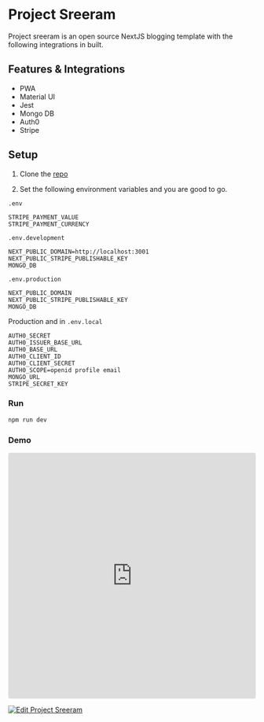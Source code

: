 # Project Sreeram

Project sreeram is an open source NextJS blogging template with the following integrations in built.

## Features & Integrations

- PWA
- Material UI
- Jest
- Mongo DB
- Auth0
- Stripe

## Setup

1. Clone the [repo](https://github.com/sreeramofficial/sreeram)

2) Set the following environment variables and you are good to go.

`.env`

    STRIPE_PAYMENT_VALUE
    STRIPE_PAYMENT_CURRENCY

`.env.development`

    NEXT_PUBLIC_DOMAIN=http://localhost:3001
    NEXT_PUBLIC_STRIPE_PUBLISHABLE_KEY
    MONGO_DB

`.env.production`

    NEXT_PUBLIC_DOMAIN
    NEXT_PUBLIC_STRIPE_PUBLISHABLE_KEY
    MONGO_DB

Production and in `.env.local`

    AUTH0_SECRET
    AUTH0_ISSUER_BASE_URL
    AUTH0_BASE_URL
    AUTH0_CLIENT_ID
    AUTH0_CLIENT_SECRET
    AUTH0_SCOPE=openid profile email
    MONGO_URL
    STRIPE_SECRET_KEY

### Run

```bash
npm run dev
```

### Demo

<iframe src="https://sreeram.vercel.app" style="width:100%; height:500px; border:0; border-radius: 4px; overflow:hidden;" title="Project Sreeram"></iframe>

[![Edit Project Sreeram](https://codesandbox.io/static/img/play-codesandbox.svg)](https://codesandbox.io/s/cool-sky-l38hk?fontsize=14&hidenavigation=1&theme=dark&view=preview)
